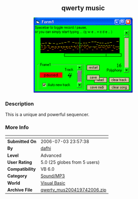 ﻿<div align="center">

## qwerty music

<img src="PIC2006616935155316.GIF">
</div>

### Description

This is a unique and powerful sequencer.
 
### More Info
 


<span>             |<span>
---                |---
**Submitted On**   |2006-07-03 23:57:38
**By**             |[dafhi](https://github.com/Planet-Source-Code/PSCIndex/blob/master/ByAuthor/dafhi.md)
**Level**          |Advanced
**User Rating**    |5.0 (25 globes from 5 users)
**Compatibility**  |VB 6\.0
**Category**       |[Sound/MP3](https://github.com/Planet-Source-Code/PSCIndex/blob/master/ByCategory/sound-mp3__1-45.md)
**World**          |[Visual Basic](https://github.com/Planet-Source-Code/PSCIndex/blob/master/ByWorld/visual-basic.md)
**Archive File**   |[qwerty\_mus200419742006\.zip](https://github.com/Planet-Source-Code/dafhi-qwerty-music__1-65680/archive/master.zip)








